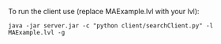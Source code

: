 To run the client use (replace MAExample.lvl with your lvl):

```
java -jar server.jar -c "python client/searchClient.py" -l MAExample.lvl -g
```
